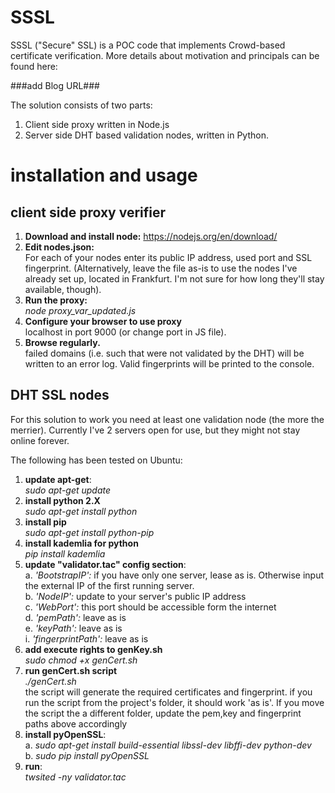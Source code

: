 # SSSL
SSSL ("Secure" SSL) is a POC code that implements Crowd-based certificate verification. 
More details about motivation and principals can be found here:

###add Blog URL###

The solution consists of two parts:

1. Client side proxy written in Node.js
2. Server side DHT based validation nodes, written in Python.


# installation and usage
## client side proxy verifier
1. **Download and install node:** https://nodejs.org/en/download/
2. **Edit nodes.json:**   
For each of your nodes enter its public IP address, used port and SSL fingerprint.
(Alternatively, leave the file as-is to use the nodes I've already set up, located in Frankfurt. I'm not sure for how long they'll stay available, though). 
3. **Run the proxy:**   
*node proxy_var_updated.js*
4. **Configure your browser to use proxy**  
localhost in port 9000 (or change port in JS file).
5. **Browse regularly.**   
failed  domains (i.e. such that were not validated by the DHT) will be written to an error log. Valid fingerprints will be printed to the console.


## DHT SSL nodes
For this solution to work you need at least one validation node (the more the merrier).
Currently I've 2 servers open for use, but they might not stay online forever.

The following has been tested on Ubuntu:
1) **update apt-get**:  
  *sudo apt-get update*
2) **install python 2.X**  
*sudo apt-get install python*
3) **install pip**   
*sudo apt-get install python-pip*
4) **install kademlia for python**  
*pip install kademlia*
5) **update "validator.tac" config section**:  
    a. *'BootstrapIP':* if you have only one server, lease as is. Otherwise input the external IP of the first running server.  
    b. *'NodeIP':* update to your server's public IP address  
    c. *'WebPort':* this port should be accessible form the internet  
    d. *'pemPath':* leave as is  
    e. *'keyPath':* leave as is  
    i. *'fingerprintPath':* leave as is  
6) **add execute rights to genKey.sh**   
*sudo chmod +x genCert.sh*
7) **run genCert.sh script**  
*./genCert.sh*  
   the script will generate the required certificates and fingerprint. 
   if you run the script from the project's folder, it should work 'as is'. 
   If you move the script the a different folder, update the pem,key and fingerprint paths above accordingly
8) **install pyOpenSSL**:  
   a. *sudo apt-get install build-essential libssl-dev libffi-dev python-dev*  
   b. *sudo pip install pyOpenSSL*
10) **run**:  
*twsited -ny validator.tac*




